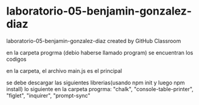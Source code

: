 # laboratorio-05-benjamin-gonzalez-diaz
laboratorio-05-benjamin-gonzalez-diaz created by GitHub Classroom

en la carpeta progrma (debio haberse llamado program) se encuentran los codigos

en la carpeta, el archivo main.js es el principal

se debe descargar las siguientes librerias(usando npm init y luego npm install) lo siguiente en la carpeta progrma:
    "chalk",
    "console-table-printer",
    "figlet",
    "inquirer",
    "prompt-sync"
